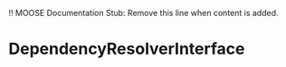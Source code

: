 !! MOOSE Documentation Stub: Remove this line when content is added.

# DependencyResolverInterface

